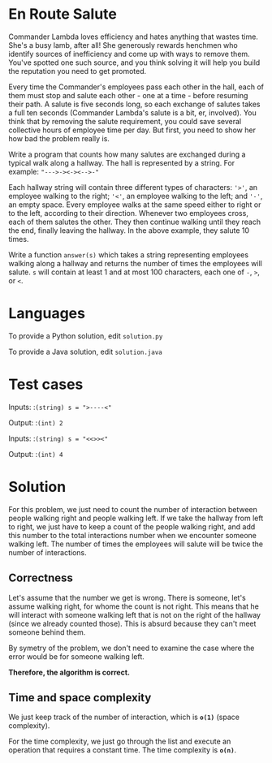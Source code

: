En Route Salute
===============

Commander Lambda loves efficiency and hates anything that wastes time. She's a busy lamb, after all! She generously rewards henchmen who identify sources of inefficiency and come up with ways to remove them. You've spotted one such source, and you think solving it will help you build the reputation you need to get promoted.

Every time the Commander's employees pass each other in the hall, each of them must stop and salute each other - one at a time - before resuming their path. A salute is five seconds long, so each exchange of salutes takes a full ten seconds (Commander Lambda's salute is a bit, er, involved). You think that by removing the salute requirement, you could save several collective hours of employee time per day. But first, you need to show her how bad the problem really is.

Write a program that counts how many salutes are exchanged during a typical walk along a hallway. The hall is represented by a string. For example:
`"--->-><-><-->-"`

Each hallway string will contain three different types of characters: `'>'`, an employee walking to the right; `'<'`, an employee walking to the left; and `'-'`, an empty space. Every employee walks at the same speed either to right or to the left, according to their direction. Whenever two employees cross, each of them salutes the other. They then continue walking until they reach the end, finally leaving the hallway. In the above example, they salute 10 times.

Write a function `answer(s)` which takes a string representing employees walking along a hallway and returns the number of times the employees will salute. `s` will contain at least 1 and at most 100 characters, each one of `-`, `>`, or `<`.

Languages
=========

To provide a Python solution, edit `solution.py`

To provide a Java solution, edit `solution.java`

Test cases
==========

Inputs:
:`(string) s = ">----<"`

Output:
:`(int) 2`


Inputs:
:`(string) s = "<<>><"`

Output:
:`(int) 4`
    
Solution
========

For this problem, we just need to count the number of interaction between people walking right and people walking left. If we take the hallway from left to right, we just have to keep a count of the people walking right, and add this number to the total interactions number when we encounter someone walking left. The number of times the employees will salute will be twice the number of interactions.

## Correctness
Let's assume that the number we get is wrong. There is someone, let's assume walking right, for whome the count is not right. This means that he will interact with someone walking left that is not on the right of the hallway (since we already counted those). This is absurd because they can't meet someone behind them.

By symetry of the problem, we don't need to examine the case where the error would be for someone walking left.

**Therefore, the algorithm is correct.**

## Time and space complexity

We just keep track of the number of interaction, which is **`o(1)`** (space complexity).

For the time complexity, we just go through the list and execute an operation that requires a constant time. The time complexity is **`o(n)`**. 
